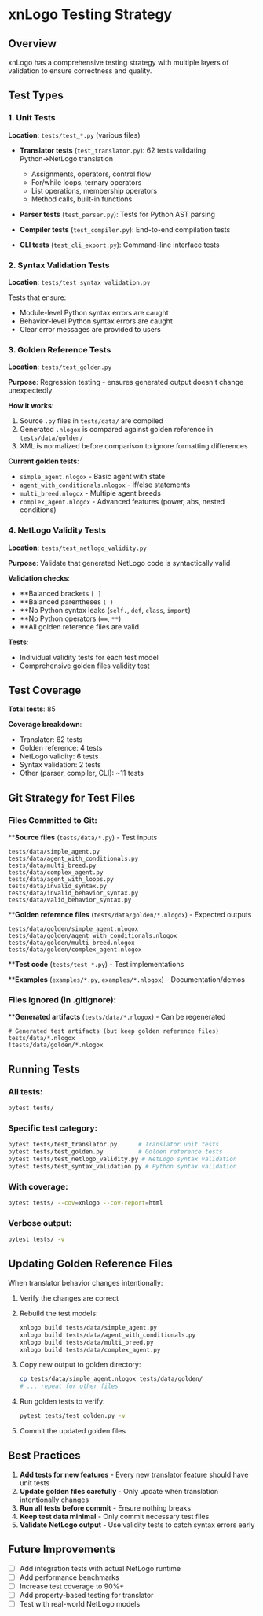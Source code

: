 # xnLogo Testing Strategy

## Overview

xnLogo has a comprehensive testing strategy with multiple layers of validation to ensure correctness and quality.

## Test Types

### 1. Unit Tests

**Location**: `tests/test_*.py` (various files)

- **Translator tests** (`test_translator.py`): 62 tests validating Python→NetLogo translation
  - Assignments, operators, control flow
  - For/while loops, ternary operators
  - List operations, membership operators
  - Method calls, built-in functions
  
- **Parser tests** (`test_parser.py`): Tests for Python AST parsing
  
- **Compiler tests** (`test_compiler.py`): End-to-end compilation tests

- **CLI tests** (`test_cli_export.py`): Command-line interface tests

### 2. Syntax Validation Tests

**Location**: `tests/test_syntax_validation.py`

Tests that ensure:
- Module-level Python syntax errors are caught
- Behavior-level Python syntax errors are caught
- Clear error messages are provided to users

### 3. Golden Reference Tests

**Location**: `tests/test_golden.py`

**Purpose**: Regression testing - ensures generated output doesn't change unexpectedly

**How it works**:
1. Source `.py` files in `tests/data/` are compiled
2. Generated `.nlogox` is compared against golden reference in `tests/data/golden/`
3. XML is normalized before comparison to ignore formatting differences

**Current golden tests**:
- `simple_agent.nlogox` - Basic agent with state
- `agent_with_conditionals.nlogox` - If/else statements
- `multi_breed.nlogox` - Multiple agent breeds
- `complex_agent.nlogox` - Advanced features (power, abs, nested conditions)

### 4. NetLogo Validity Tests

**Location**: `tests/test_netlogo_validity.py`

**Purpose**: Validate that generated NetLogo code is syntactically valid

**Validation checks**:
- **Balanced brackets `[ ]`
- **Balanced parentheses `( )`
- **No Python syntax leaks (`self.`, `def`, `class`, `import`)
- **No Python operators (`==`, `**`)
- **All golden reference files are valid

**Tests**:
- Individual validity tests for each test model
- Comprehensive golden files validity test

## Test Coverage

**Total tests**: 85

**Coverage breakdown**:
- Translator: 62 tests
- Golden reference: 4 tests
- NetLogo validity: 6 tests
- Syntax validation: 2 tests
- Other (parser, compiler, CLI): ~11 tests

## Git Strategy for Test Files

### Files Committed to Git:

****Source files** (`tests/data/*.py`) - Test inputs
```
tests/data/simple_agent.py
tests/data/agent_with_conditionals.py
tests/data/multi_breed.py
tests/data/complex_agent.py
tests/data/agent_with_loops.py
tests/data/invalid_syntax.py
tests/data/invalid_behavior_syntax.py
tests/data/valid_behavior_syntax.py
```

****Golden reference files** (`tests/data/golden/*.nlogox`) - Expected outputs
```
tests/data/golden/simple_agent.nlogox
tests/data/golden/agent_with_conditionals.nlogox
tests/data/golden/multi_breed.nlogox
tests/data/golden/complex_agent.nlogox
```

****Test code** (`tests/test_*.py`) - Test implementations

****Examples** (`examples/*.py`, `examples/*.nlogox`) - Documentation/demos

### Files Ignored (in .gitignore):

****Generated artifacts** (`tests/data/*.nlogox`) - Can be regenerated
```gitignore
# Generated test artifacts (but keep golden reference files)
tests/data/*.nlogox
!tests/data/golden/*.nlogox
```

## Running Tests

### All tests:
```bash
pytest tests/
```

### Specific test category:
```bash
pytest tests/test_translator.py      # Translator unit tests
pytest tests/test_golden.py          # Golden reference tests
pytest tests/test_netlogo_validity.py # NetLogo syntax validation
pytest tests/test_syntax_validation.py # Python syntax validation
```

### With coverage:
```bash
pytest tests/ --cov=xnlogo --cov-report=html
```

### Verbose output:
```bash
pytest tests/ -v
```

## Updating Golden Reference Files

When translator behavior changes intentionally:

1. Verify the changes are correct
2. Rebuild the test models:
   ```bash
   xnlogo build tests/data/simple_agent.py
   xnlogo build tests/data/agent_with_conditionals.py
   xnlogo build tests/data/multi_breed.py
   xnlogo build tests/data/complex_agent.py
   ```

3. Copy new output to golden directory:
   ```bash
   cp tests/data/simple_agent.nlogox tests/data/golden/
   # ... repeat for other files
   ```

4. Run golden tests to verify:
   ```bash
   pytest tests/test_golden.py -v
   ```

5. Commit the updated golden files

## Best Practices

1. **Add tests for new features** - Every new translator feature should have unit tests
2. **Update golden files carefully** - Only update when translation intentionally changes
3. **Run all tests before commit** - Ensure nothing breaks
4. **Keep test data minimal** - Only commit necessary test files
5. **Validate NetLogo output** - Use validity tests to catch syntax errors early

## Future Improvements

- [ ] Add integration tests with actual NetLogo runtime
- [ ] Add performance benchmarks
- [ ] Increase test coverage to 90%+
- [ ] Add property-based testing for translator
- [ ] Test with real-world NetLogo models
